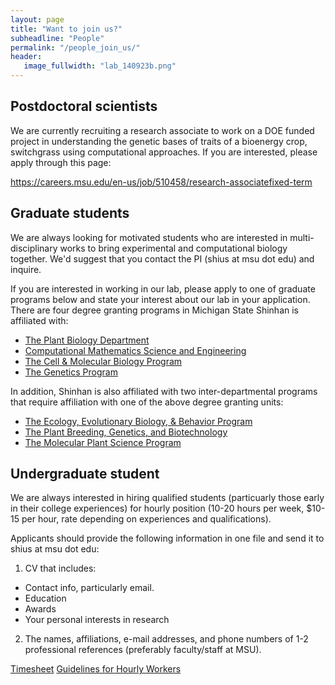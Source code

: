 ```yaml
---
layout: page
title: "Want to join us?"
subheadline: "People"
permalink: "/people_join_us/"
header:
   image_fullwidth: "lab_140923b.png"
---
```


## Postdoctoral scientists
We are currently recruiting a research associate to work on a DOE funded project in understanding the genetic bases of traits of a bioenergy crop, switchgrass using computational approaches. If you are interested, please apply through this page:

https://careers.msu.edu/en-us/job/510458/research-associatefixed-term

## Graduate students
We are always looking for motivated students who are interested in multi-disciplinary works to bring experimental and computational biology together. We'd suggest that you contact the PI (shius at msu dot edu) and inquire.

If you are interested in working in our lab, please apply to one of graduate programs below and state your interest about our lab in your application. There are four degree granting programs in Michigan State Shinhan is affiliated with:

- [The Plant Biology Department](https://cmse.msu.edu/)
- [Computational Mathematics Science and Engineering](https://cmse.msu.edu/)
- [The Cell & Molecular Biology Program](https://cmb.natsci.msu.edu/)
- [The Genetics Program](https://ggs.natsci.msu.edu/)

In addition, Shinhan is also affiliated with two inter-departmental programs that require affiliation with one of the above degree granting units:

- [The Ecology, Evolutionary Biology, & Behavior Program](https://eebb.natsci.msu.edu/)
- [The Plant Breeding, Genetics, and Biotechnology](https://www.canr.msu.edu/pbgb/)
- [The Molecular Plant Science Program](https://mps.natsci.msu.edu/)

## Undergraduate student
We are always interested in hiring qualified students (particuarly those early in their college experiences) for hourly position (10-20 hours per week, $10-15 per hour, rate depending on experiences and qualifications). 

Applicants should provide the following information in one file and send it to shius at msu dot edu:

1. CV that includes:
- Contact info, particularly email.
- Education
- Awards
- Your personal interests in research

2. The names, affiliations, e-mail addresses, and phone numbers of 1-2 professional references (preferably faculty/staff at MSU).


<a href="/files/2023_PLB_HOURS_WORKED.pdf">Timesheet</a>
<a href="/files/guidelines_for_hourly_workers.docx">Guidelines for Hourly Workers</a>
